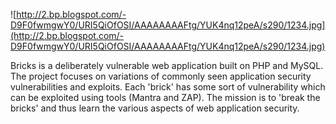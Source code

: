 ![http://2.bp.blogspot.com/-D9F0fwmgwY0/URI5QiOfOSI/AAAAAAAAFtg/YUK4nq12peA/s290/1234.jpg](http://2.bp.blogspot.com/-D9F0fwmgwY0/URI5QiOfOSI/AAAAAAAAFtg/YUK4nq12peA/s290/1234.jpg)

Bricks is a deliberately vulnerable web application built on PHP and MySQL. The project focuses on variations of commonly seen application security vulnerabilities and exploits. Each 'brick' has some sort of vulnerability which can be exploited using tools (Mantra and ZAP). The mission is to 'break the bricks' and thus learn the various aspects of web application security.